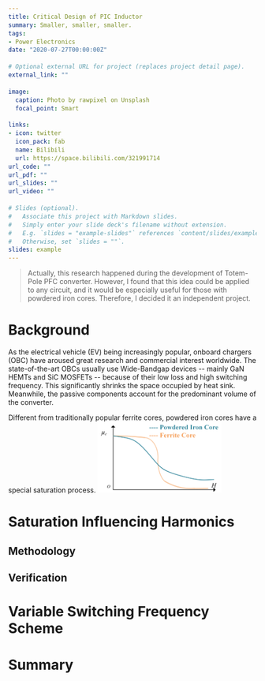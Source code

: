```yaml
---
title: Critical Design of PIC Inductor
summary: Smaller, smaller, smaller.
tags:
- Power Electronics
date: "2020-07-27T00:00:00Z"

# Optional external URL for project (replaces project detail page).
external_link: ""

image:
  caption: Photo by rawpixel on Unsplash
  focal_point: Smart

links:
- icon: twitter
  icon_pack: fab
  name: Bilibili
  url: https://space.bilibili.com/321991714
url_code: ""
url_pdf: ""
url_slides: ""
url_video: ""

# Slides (optional).
#   Associate this project with Markdown slides.
#   Simply enter your slide deck's filename without extension.
#   E.g. `slides = "example-slides"` references `content/slides/example-slides.md`.
#   Otherwise, set `slides = ""`.
slides: example
---
```

> Actually, this research happened during the development of Totem-Pole PFC converter. However, I found that this idea could be applied to any circuit, and it would be especially useful for those with powdered iron cores. Therefore, I decided it an independent project.

# Background
As the electrical vehicle (EV) being increasingly popular, onboard chargers (OBC) have aroused great research and commercial interest worldwide. The state-of-the-art OBCs usually use Wide-Bandgap devices -- mainly GaN HEMTs and SiC MOSFETs -- because of their low loss and high switching frequency. 
This significantly shrinks the space occupied by heat sink. Meanwhile, the passive components account for the predominant volume of the converter.

Different from traditionally popular ferrite cores, powdered iron cores have a special saturation process. 
<img src = "Comparison_between_PICandFC.png" width = "50%">

# Saturation Influencing Harmonics

## Methodology

## Verification

# Variable Switching Frequency Scheme

# Summary
